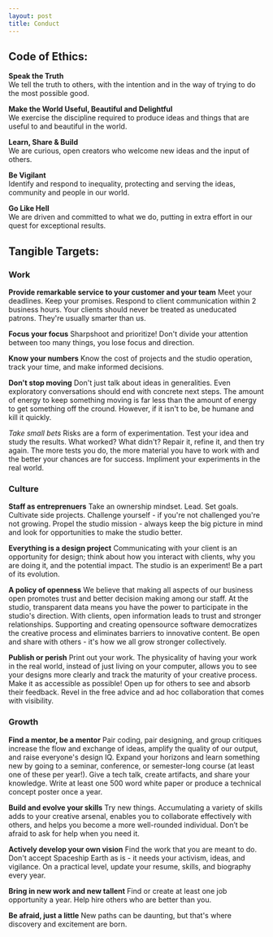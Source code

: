 ```yaml
---
layout: post
title: Conduct
---
```


## Code of Ethics:  
**Speak the Truth** 	
We tell the truth to others, with the intention and in the way of trying to do the most possible good.  

**Make the World Useful, Beautiful and Delightful** 	
We exercise the discipline required to produce ideas and things that are useful to and beautiful in the world. 

**Learn, Share & Build** 	
We are curious, open creators who welcome new ideas and the input of others.  

**Be Vigilant** 	
Identify and respond to inequality, protecting and serving the ideas, community and people in our world.  

**Go Like Hell** 	
We are driven and committed to what we do, putting in extra effort in our quest for exceptional results.


## Tangible Targets:

### Work

**Provide remarkable service to your customer and your team** 
Meet your deadlines. Keep your promises. Respond to client communication within 2 business hours. Your clients should never be treated as uneducated patrons. They're usually smarter than us.

**Focus your focus**
Sharpshoot and prioritize! Don't divide your attention between too many things, you lose focus and direction.

**Know your numbers** 
Know the cost of projects and the studio operation, track your time, and make informed decisions.

**Don't stop moving**
Don't just talk about ideas in generalities. Even exploratory conversations should end with concrete next steps. The amount of energy to keep something moving is far less than the amount of energy to get something off the cround. However, if it isn't to be, be humane and kill it quickly. 

*Take small bets* Risks are a form of experimentation. Test your idea and study the results. What worked? What didn't? Repair it, refine it, and then try again. The more tests you do, the more material you have to work with and the better your chances are for success. Impliment your experiments in the real world.


### Culture

**Staff as entreprenuers** Take an ownership mindset. Lead. Set goals. Cultivate side projects. Challenge yourself - if you're not challenged you're not growing. Propel the studio mission - always keep the big picture in mind and look for opportunities to make the studio better.  

**Everything is a design project** 
Communicating with your client is an opportunity for design; think about how you interact with clients, why you are doing it, and the potential impact. The studio is an experiment! Be a part of its evolution.

**A policy of openness** We believe that making all aspects of our business open promotes trust and better decision making among our staff. At the studio, transparent data means you have the power to participate in the studio's direction. With clients, open information leads to trust and stronger relationships. Supporting and creating opensource software democratizes the creative process and eliminates barriers to innovative content. Be open and share with others - it's how we all grow stronger collectively. 

**Publish or perish** Print out your work. The physicality of having your work in the real world, instead of just living on your computer, allows you to see your designs more clearly and track the maturity of your creative process. Make it as accessible as possible! Open up for others to see and absorb their feedback. Revel in the free advice and ad hoc collaboration that comes with visibility. 

### Growth

**Find a mentor, be a mentor** Pair coding, pair designing, and group critiques increase the flow and exchange of ideas, amplify the quality of our output, and raise everyone's design IQ. Expand your horizons and learn something new by going to a seminar, conference, or semester-long course (at least one of these per year!). Give a tech talk, create artifacts, and share your knowledge. Write at least one 500 word white paper or produce a technical concept poster once a year.

**Build and evolve your skills** Try new things. Accumulating a variety of skills adds to your creative arsenal, enables you to collaborate effectively with others, and helps you become a more well-rounded individual. Don’t be afraid to ask for help when you need it.

**Actively develop your own vision** Find the work that you are meant to do. Don't accept Spaceship Earth as is - it needs your activism, ideas, and vigilance. On a practical level, update your resume, skills, and biography every year. 

**Bring in new work and new tallent** Find or create at least one job opportunity a year. Help hire others who are better than you.

**Be afraid, just a little** New paths can be daunting, but that's where discovery and excitement are born. 

